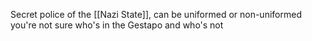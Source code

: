 Secret police of the [[Nazi State]], can be uniformed or non-uniformed you're not sure who's in the Gestapo and who's not